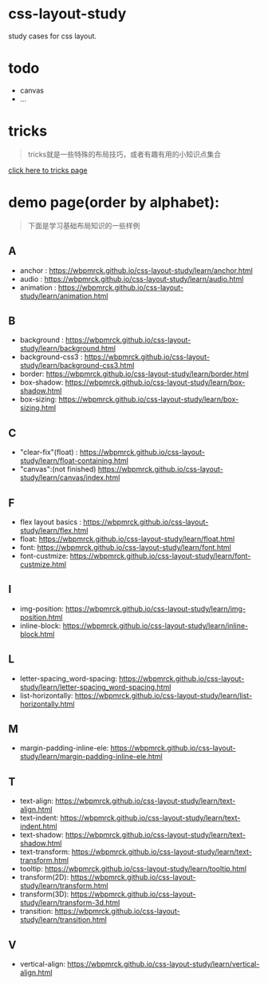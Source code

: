 # css-layout-study
study cases for css layout.

# todo

* canvas
* ...


# tricks
> tricks就是一些特殊的布局技巧，或者有趣有用的小知识点集合

[click here to tricks page](./tricks)


# demo page(order by alphabet):

> 下面是学习基础布局知识的一些样例

## A
* anchor : https://wbpmrck.github.io/css-layout-study/learn/anchor.html
* audio : https://wbpmrck.github.io/css-layout-study/learn/audio.html
* animation : https://wbpmrck.github.io/css-layout-study/learn/animation.html

## B
* background : https://wbpmrck.github.io/css-layout-study/learn/background.html
* background-css3 : https://wbpmrck.github.io/css-layout-study/learn/background-css3.html
* border: https://wbpmrck.github.io/css-layout-study/learn/border.html
* box-shadow: https://wbpmrck.github.io/css-layout-study/learn/box-shadow.html
* box-sizing: https://wbpmrck.github.io/css-layout-study/learn/box-sizing.html

## C
* "clear-fix"(float) : https://wbpmrck.github.io/css-layout-study/learn/float-containing.html
* "canvas":(not finished) https://wbpmrck.github.io/css-layout-study/learn/canvas/index.html

## F
* flex layout basics : https://wbpmrck.github.io/css-layout-study/learn/flex.html
* float: https://wbpmrck.github.io/css-layout-study/learn/float.html
* font: https://wbpmrck.github.io/css-layout-study/learn/font.html
* font-custmize: https://wbpmrck.github.io/css-layout-study/learn/font-custmize.html

## I
* img-position: https://wbpmrck.github.io/css-layout-study/learn/img-position.html
* inline-block: https://wbpmrck.github.io/css-layout-study/learn/inline-block.html


## L
* letter-spacing_word-spacing: https://wbpmrck.github.io/css-layout-study/learn/letter-spacing_word-spacing.html
* list-horizontally: https://wbpmrck.github.io/css-layout-study/learn/list-horizontally.html


## M
* margin-padding-inline-ele: https://wbpmrck.github.io/css-layout-study/learn/margin-padding-inline-ele.html

## T
* text-align: https://wbpmrck.github.io/css-layout-study/learn/text-align.html
* text-indent: https://wbpmrck.github.io/css-layout-study/learn/text-indent.html
* text-shadow: https://wbpmrck.github.io/css-layout-study/learn/text-shadow.html
* text-transform: https://wbpmrck.github.io/css-layout-study/learn/text-transform.html
* tooltip: https://wbpmrck.github.io/css-layout-study/learn/tooltip.html
* transform(2D): https://wbpmrck.github.io/css-layout-study/learn/transform.html
* transform(3D): https://wbpmrck.github.io/css-layout-study/learn/transform-3d.html
* transition: https://wbpmrck.github.io/css-layout-study/learn/transition.html


## V
* vertical-align: https://wbpmrck.github.io/css-layout-study/learn/vertical-align.html